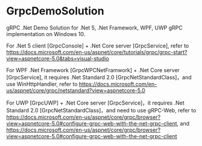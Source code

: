 # GrpcDemoSolution
gRPC .Net Demo Solution for .Net 5, .Net Framework, WPF, UWP gRPC implementation on Windows 10.

For .Net 5 client [GrpcConsole] + .Net Core server [GrpcService], refer to https://docs.microsoft.com/en-us/aspnet/core/tutorials/grpc/grpc-start?view=aspnetcore-5.0&tabs=visual-studio


For WPF .Net Framework [GrpcWPCNetFramwork] + .Net Core server [GrpcService], it requires .Net Standard 2.0 [GrpcNetStandardClass]，and use WinHttpHandler, refer to https://docs.microsoft.com/en-us/aspnet/core/grpc/netstandard?view=aspnetcore-5.0

For UWP [GrpcUWP] + .Net Core server [GrpcService]，it requires .Net Standard 2.0 [GrpcNetStandardClass]，and need to use gRPC-Web, refer to https://docs.microsoft.com/en-us/aspnet/core/grpc/browser?view=aspnetcore-5.0#configure-grpc-web-with-the-net-grpc-client, and
https://docs.microsoft.com/en-us/aspnet/core/grpc/browser?view=aspnetcore-5.0#configure-grpc-web-with-the-net-grpc-client
